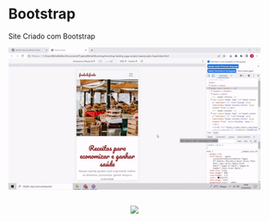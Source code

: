# Bootstrap
 Site Criado com Bootstrap

<div align="center">
  <img src="https://github.com/MichelKitundi/Bootstrap/blob/main/gifs/ezgif.com-gif-maker%20(8).gif" />
</div>

##
##

<div align="center">
 
  <img src="https://github.com/MichelKitundi/Bootstrap/blob/main/gifs/ezgif.com-gif-.gif" />
 
</div>
